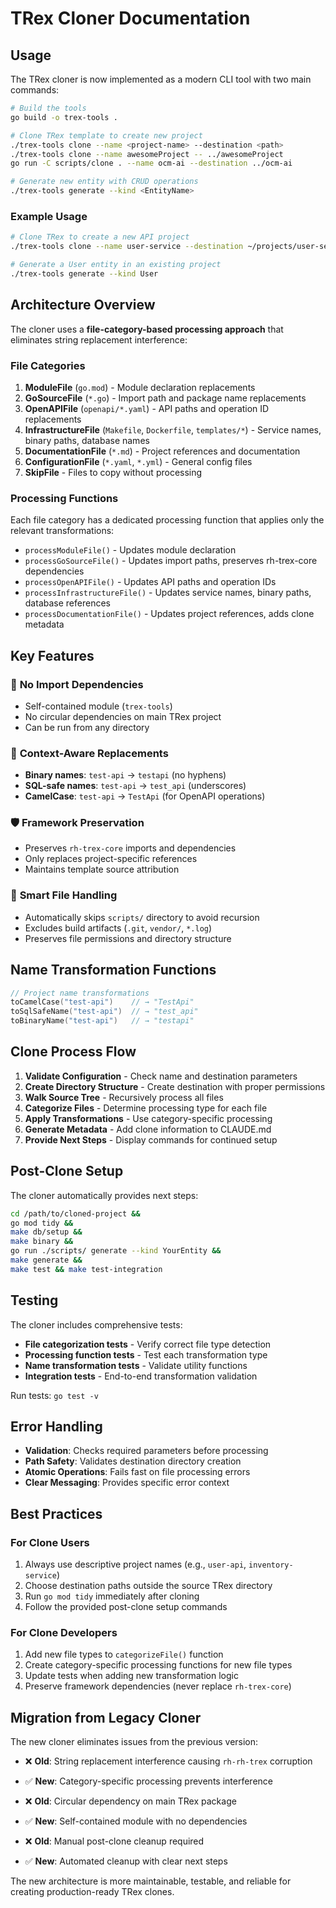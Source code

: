 # TRex Cloner Documentation

## Usage

The TRex cloner is now implemented as a modern CLI tool with two main commands:

```bash
# Build the tools
go build -o trex-tools .

# Clone TRex template to create new project
./trex-tools clone --name <project-name> --destination <path>
./trex-tools clone --name awesomeProject -- ../awesomeProject
go run -C scripts/clone . --name ocm-ai --destination ../ocm-ai

# Generate new entity with CRUD operations
./trex-tools generate --kind <EntityName>
```

### Example Usage

```bash
# Clone TRex to create a new API project
./trex-tools clone --name user-service --destination ~/projects/user-service

# Generate a User entity in an existing project
./trex-tools generate --kind User
```

## Architecture Overview

The cloner uses a **file-category-based processing approach** that eliminates string replacement interference:

### File Categories

1. **ModuleFile** (`go.mod`) - Module declaration replacements
2. **GoSourceFile** (`*.go`) - Import path and package name replacements  
3. **OpenAPIFile** (`openapi/*.yaml`) - API paths and operation ID replacements
4. **InfrastructureFile** (`Makefile`, `Dockerfile`, `templates/*`) - Service names, binary paths, database names
5. **DocumentationFile** (`*.md`) - Project references and documentation
6. **ConfigurationFile** (`*.yaml`, `*.yml`) - General config files
7. **SkipFile** - Files to copy without processing

### Processing Functions

Each file category has a dedicated processing function that applies only the relevant transformations:

- `processModuleFile()` - Updates module declaration
- `processGoSourceFile()` - Updates import paths, preserves rh-trex-core dependencies
- `processOpenAPIFile()` - Updates API paths and operation IDs
- `processInfrastructureFile()` - Updates service names, binary paths, database references
- `processDocumentationFile()` - Updates project references, adds clone metadata

## Key Features

### 🚀 **No Import Dependencies**
- Self-contained module (`trex-tools`) 
- No circular dependencies on main TRex project
- Can be run from any directory

### 🎯 **Context-Aware Replacements**
- **Binary names**: `test-api` → `testapi` (no hyphens)
- **SQL-safe names**: `test-api` → `test_api` (underscores) 
- **CamelCase**: `test-api` → `TestApi` (for OpenAPI operations)

### 🛡️ **Framework Preservation**
- Preserves `rh-trex-core` imports and dependencies
- Only replaces project-specific references
- Maintains template source attribution

### 📁 **Smart File Handling**
- Automatically skips `scripts/` directory to avoid recursion
- Excludes build artifacts (`.git`, `vendor/`, `*.log`)
- Preserves file permissions and directory structure

## Name Transformation Functions

```go
// Project name transformations
toCamelCase("test-api")    // → "TestApi" 
toSqlSafeName("test-api")  // → "test_api"
toBinaryName("test-api")   // → "testapi"
```

## Clone Process Flow

1. **Validate Configuration** - Check name and destination parameters
2. **Create Directory Structure** - Create destination with proper permissions
3. **Walk Source Tree** - Recursively process all files
4. **Categorize Files** - Determine processing type for each file
5. **Apply Transformations** - Use category-specific processing
6. **Generate Metadata** - Add clone information to CLAUDE.md
7. **Provide Next Steps** - Display commands for continued setup

## Post-Clone Setup

The cloner automatically provides next steps:

```bash
cd /path/to/cloned-project &&
go mod tidy &&
make db/setup &&
make binary &&
go run ./scripts/ generate --kind YourEntity &&
make generate &&
make test && make test-integration
```

## Testing

The cloner includes comprehensive tests:

- **File categorization tests** - Verify correct file type detection
- **Processing function tests** - Test each transformation type
- **Name transformation tests** - Validate utility functions
- **Integration tests** - End-to-end transformation validation

Run tests: `go test -v`

## Error Handling

- **Validation**: Checks required parameters before processing
- **Path Safety**: Validates destination directory creation
- **Atomic Operations**: Fails fast on file processing errors
- **Clear Messaging**: Provides specific error context

## Best Practices

### For Clone Users
1. Always use descriptive project names (e.g., `user-api`, `inventory-service`)
2. Choose destination paths outside the source TRex directory
3. Run `go mod tidy` immediately after cloning
4. Follow the provided post-clone setup commands

### For Clone Developers
1. Add new file types to `categorizeFile()` function
2. Create category-specific processing functions for new file types
3. Update tests when adding new transformation logic
4. Preserve framework dependencies (never replace `rh-trex-core`)

## Migration from Legacy Cloner

The new cloner eliminates issues from the previous version:

- ❌ **Old**: String replacement interference causing `rh-rh-trex` corruption
- ✅ **New**: Category-specific processing prevents interference

- ❌ **Old**: Circular dependency on main TRex package  
- ✅ **New**: Self-contained module with no dependencies

- ❌ **Old**: Manual post-clone cleanup required
- ✅ **New**: Automated cleanup with clear next steps

The new architecture is more maintainable, testable, and reliable for creating production-ready TRex clones.